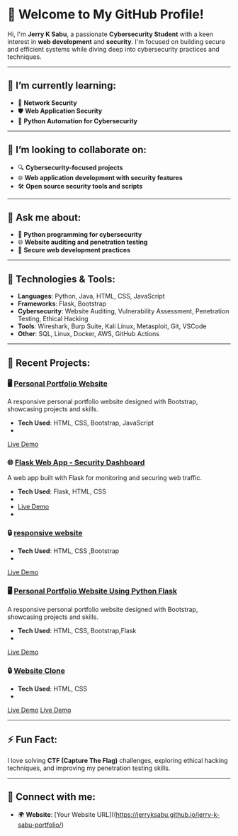 # 👋 Welcome to My GitHub Profile!

Hi, I'm **Jerry K Sabu**, a passionate **Cybersecurity Student** with a keen interest in **web development** and **security**. I'm focused on building secure and efficient systems while diving deep into cybersecurity practices and techniques.

---

## 🌱 **I’m currently learning:**
- 📡 **Network Security**
- 🛡️ **Web Application Security**
- 🐍 **Python Automation for Cybersecurity**

---

## 👯 **I’m looking to collaborate on:**
- 🔍 **Cybersecurity-focused projects**
- 🌐 **Web application development with security features**
- 🛠️ **Open source security tools and scripts**

---

## 💬 **Ask me about:**
- 🐍 **Python programming for cybersecurity**
- 🌐 **Website auditing and penetration testing**
- 🔐 **Secure web development practices**

---

## 🚀 **Technologies & Tools:**
- **Languages**: Python, Java, HTML, CSS, JavaScript
- **Frameworks**: Flask, Bootstrap
- **Cybersecurity**: Website Auditing, Vulnerability Assessment, Penetration Testing, Ethical Hacking
- **Tools**: Wireshark, Burp Suite, Kali Linux, Metasploit, Git, VSCode
- **Other**: SQL, Linux, Docker, AWS, GitHub Actions

---

## 🎯 **Recent Projects:**  



### 🖥️ [Personal Portfolio Website](https://jerryksabu.github.io/jerry-k-sabu-portfolio/)
A responsive personal portfolio website designed with Bootstrap, showcasing projects and skills.

- **Tech Used**: HTML, CSS, Bootstrap, JavaScript
- 
[Live Demo](https://jerryksabu.github.io/jerry-k-sabu-portfolio/)




### 🌐 [Flask Web App - Security Dashboard](#)
A web app built with Flask for monitoring and securing web traffic.  

- **Tech Used**: Flask, HTML, CSS
- 
- [Live Demo](https://github.com/jerryksabu/secure-login)
- 



### 🔒 [responsive website](https://jerryksabu.github.io/responsive-web/)

- **Tech Used**: HTML, CSS ,Bootstrap
- 
[Live Demo](https://jerryksabu.github.io/responsive-web/)





### 🖥️ [Personal Portfolio Website Using Python Flask](https://jerryksabu.github.io/jerry-portfolio-using-python/)
A responsive personal portfolio website designed with Bootstrap, showcasing projects and skills.

- **Tech Used**: HTML, CSS, Bootstrap,Flask
- 
[Live Demo](https://github.com/jerryksabu/jerry-portfolio-using-python)





### 🔒 [Website Clone](https://jerryksabu.github.io/web_clone/)

- **Tech Used**: HTML, CSS
-  
[Live Demo](https://jerryksabu.github.io/web_clone/)
[Live Demo](https://jerryksabu.github.io/papergrid-webclone/)



---

## ⚡ **Fun Fact:**

I love solving **CTF (Capture The Flag)** challenges, exploring ethical hacking techniques, and improving my penetration testing skills.

---

## 🤝 **Connect with me:**

- 🌍 **Website**: [Your Website URL]((https://jerryksabu.github.io/jerry-k-sabu-portfolio/)
  
